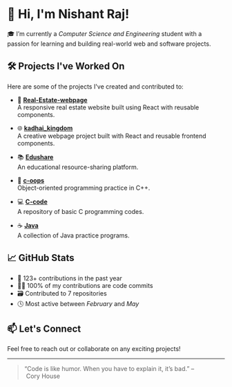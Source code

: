 # 👋 Hi, I'm Nishant Raj!

🎓 I’m currently a *Computer Science and Engineering* student with a passion for learning and building real-world web and software projects.

## 🛠 Projects I've Worked On
Here are some of the projects I've created and contributed to:

- 🔨 **[Real-Estate-webpage](https://github.com/Nishant55559/Real-Estate-webpage)**  
  A responsive real estate website built using React with reusable components.

- 🌐 **[kadhai_kingdom](https://github.com/Nishant55559/kadhai_kingdom)**  
  A creative webpage project built with React and reusable frontend components.

- 📚 **[Edushare](https://github.com/Nishant55559/Edushare)**  
  An educational resource-sharing platform.

- 🧠 **[c-oops](https://github.com/Nishant55559/c-oops)**  
  Object-oriented programming practice in C++.

- 💻 **[C-code](https://github.com/Nishant55559/C-code)**  
  A repository of basic C programming codes.

- ☕ **[Java](https://github.com/Nishant55559/java)**  
  A collection of Java practice programs.

## 📈 GitHub Stats
- 🔁 123+ contributions in the past year
- 👨‍💻 100% of my contributions are code commits
- 🗃 Contributed to 7 repositories
- 🕓 Most active between *February* and *May*

## 📫 Let's Connect
Feel free to reach out or collaborate on any exciting projects!

---

> “Code is like humor. When you have to explain it, it’s bad.” – Cory House
